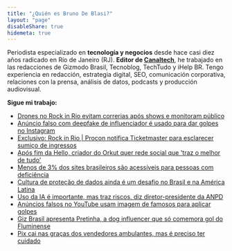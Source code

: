 ```yaml
---
title: "¿Quién es Bruno De Blasi?"
layout: "page"
disableShare: true
hidemeta: true
---
```


Periodista especializado en **tecnología y negocios** desde hace casi diez años radicado en Río de Janeiro (RJ).  **Editor de [Canaltech](https://canaltech.com.br/)**, he trabajado en las redacciones de Gizmodo Brasil, Tecnoblog, TechTudo y iHelp BR. Tengo experiencia en redacción, estrategia digital, SEO, comunicación corporativa, relaciones con la prensa, análisis de datos, podcasts y producción audiovisual.

**Sigue mi trabajo:**

- [Drones no Rock in Rio evitam correrias após shows e monitoram público](https://canaltech.com.br/mercado/drones-no-rock-in-rio-evitam-correrias-apos-shows-e-monitoram-publico/)
- [Anúncio falso com deepfake de influenciador é usado para dar golpes no Instagram](https://canaltech.com.br/seguranca/anuncio-falso-com-deepfake-de-influenciador-e-usado-para-dar-golpes-no-instagram/)
- [Exclusivo: Rock in Rio | Procon notifica Ticketmaster para esclarecer sumiço de ingressos](https://canaltech.com.br/mercado/rock-in-rio-procon-notifica-ticketmaster-por-sumico-de-ingressos/)
- [Após fim da Hello, criador do Orkut quer rede social que 'traz o melhor de tudo'](https://canaltech.com.br/redes-sociais/criador-do-orkut-prepara-nova-rede-social-com-foco-em-comunidades-e-conexoes/)
- [Menos de 3% dos sites brasileiros são acessíveis para pessoas com deficiência](https://canaltech.com.br/internet/menos-de-3-dos-sites-brasileiros-sao-acessiveis-para-pessoas-com-deficiencia/)
- [Cultura de proteção de dados ainda é um desafio no Brasil e na América Latina](https://canaltech.com.br/apps/cultura-de-protecao-de-dados-ainda-e-um-desafio-no-brasil-e-na-america-latina-296175/)
- [Uso da IA é importante, mas traz riscos, diz diretor-presidente da ANPD](https://canaltech.com.br/governo/uso-da-ia-e-importante-mas-traz-riscos-diz-diretor-presidente-da-anpd-295929/)
- [Anúncios falsos no YouTube usam imagem de famosos para aplicar golpes](https://canaltech.com.br/internet/anuncios-falsos-no-youtube-usam-imagem-de-famosos-para-aplicar-golpes-292793/)
- [Giz Brasil apresenta Pretinha, a dog influencer que só comemora gol do Fluminense](https://gizmodo.uol.com.br/giz-brasil-apresenta-pretinha-a-dog-influencer-que-so-comemora-gol-do-fluminense/)
- [Pix cai nas graças dos vendedores ambulantes, mas é preciso ter cuidado](https://tecnoblog.net/noticias/pix-cai-nas-gracas-dos-vendedores-ambulantes-mas-e-preciso-ter-cuidado/)